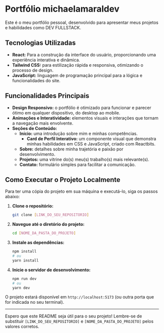 # Portfólio michaelamaraldev

Este é o meu portfólio pessoal, desenvolvido para apresentar meus projetos e habilidades como DEV FULLSTACK.

## Tecnologias Utilizadas

* **React:** Para a construção da interface do usuário, proporcionando uma experiência interativa e dinâmica.
* **Tailwind CSS:** para estilização rápida e responsiva, otimizando o processo de design.
* **JavaScript:** linguagem de programação principal para a lógica e funcionalidades do site.

## Funcionalidades Principais

* **Design Responsivo:** o portfólio é otimizado para funcionar e parecer ótimo em qualquer dispositivo, do desktop ao mobile.
* **Animações e Interatividade:** elementos visuais e interações que tornam a navegação mais envolvente.
* **Seções de Conteúdo:**
    * **Início:** uma introdução sobre mim e minhas competências.
      * **Card de Perfil Interativo:** um componente visual que demonstra minhas habilidades em CSS e JavaScript, criado com Reactbits.
    * **Sobre:** detalhes sobre minha trajetória e paixão por desenvolvimento.
    * **Projetos:** uma vitrine do(s) meu(s) trabalho(s) mais relevante(s).
    * **Contato:** formulário simples para facilitar a comunicação.

## Como Executar o Projeto Localmente

Para ter uma cópia do projeto em sua máquina e executá-lo, siga os passos abaixo:

1.  **Clone o repositório:**

    ```bash
    git clone [LINK_DO_SEU_REPOSITORIO]
    ```

2.  **Navegue até o diretório do projeto:**

    ```bash
    cd [NOME_DA_PASTA_DO_PROJETO]
    ```

3.  **Instale as dependências:**

    ```bash
    npm install
    # ou
    yarn install
    ```

4.  **Inicie o servidor de desenvolvimento:**

    ```bash
    npm run dev
    # ou
    yarn dev
    ```

O projeto estará disponível em `http://localhost:5173` (ou outra porta que for indicada no seu terminal).

---

Espero que este README seja útil para o seu projeto! Lembre-se de substituir `[LINK_DO_SEU_REPOSITORIO]` e `[NOME_DA_PASTA_DO_PROJETO]` pelos valores corretos.
